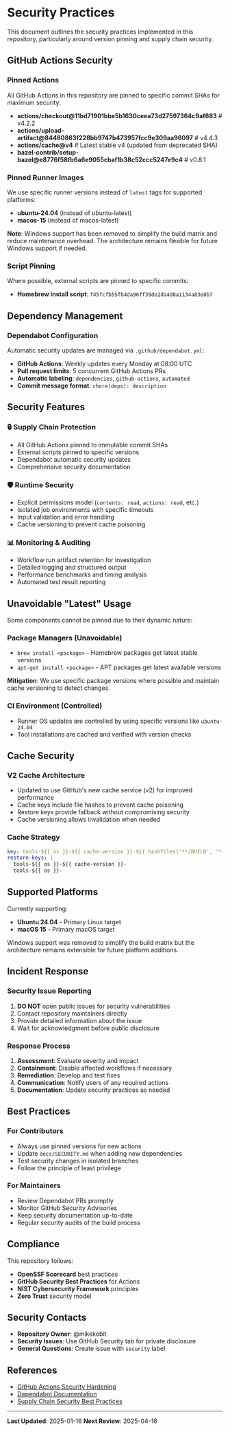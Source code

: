 # Security Practices

This document outlines the security practices implemented in this repository, particularly around version pinning and supply chain security.

## GitHub Actions Security

### Pinned Actions

All GitHub Actions in this repository are pinned to specific commit SHAs for maximum security:

- **actions/checkout@11bd71901bbe5b1630ceea73d27597364c9af683** # v4.2.2
- **actions/upload-artifact@84480863f228bb9747b473957fcc9e309aa96097** # v4.4.3
- **actions/cache@v4** # Latest stable v4 (updated from deprecated SHA)
- **bazel-contrib/setup-bazel@e8776f58fb6a6e9055cbaf1b38c52ccc5247e9c4** # v0.8.1

### Pinned Runner Images

We use specific runner versions instead of `latest` tags for supported platforms:

- **ubuntu-24.04** (instead of ubuntu-latest)
- **macos-15** (instead of macos-latest)

**Note**: Windows support has been removed to simplify the build matrix and reduce maintenance overhead. The architecture remains flexible for future Windows support if needed.

### Script Pinning

Where possible, external scripts are pinned to specific commits:

- **Homebrew install script**: `f45fcfb55fb4da96ff39de2da4d8a1134a83e8b7`

## Dependency Management

### Dependabot Configuration

Automatic security updates are managed via `.github/dependabot.yml`:

- **GitHub Actions**: Weekly updates every Monday at 08:00 UTC
- **Pull request limits**: 5 concurrent GitHub Actions PRs
- **Automatic labeling**: `dependencies`, `github-actions`, `automated`
- **Commit message format**: `chore(deps): description`

## Security Features

### 🔒 **Supply Chain Protection**
- All GitHub Actions pinned to immutable commit SHAs
- External scripts pinned to specific versions
- Dependabot automatic security updates
- Comprehensive security documentation

### 🛡️ **Runtime Security**
- Explicit permissions model (`contents: read`, `actions: read`, etc.)
- Isolated job environments with specific timeouts
- Input validation and error handling
- Cache versioning to prevent cache poisoning

### 📊 **Monitoring & Auditing**
- Workflow run artifact retention for investigation
- Detailed logging and structured output
- Performance benchmarks and timing analysis
- Automated test result reporting

## Unavoidable "Latest" Usage

Some components cannot be pinned due to their dynamic nature:

### **Package Managers (Unavoidable)**
- `brew install <package>` - Homebrew packages get latest stable versions
- `apt-get install <package>` - APT packages get latest available versions

**Mitigation**: We use specific package versions where possible and maintain cache versioning to detect changes.

### **CI Environment (Controlled)**
- Runner OS updates are controlled by using specific versions like `ubuntu-24.04`
- Tool installations are cached and verified with version checks

## Cache Security

### **V2 Cache Architecture**
- Updated to use GitHub's new cache service (v2) for improved performance
- Cache keys include file hashes to prevent cache poisoning
- Restore keys provide fallback without compromising security
- Cache versioning allows invalidation when needed

### **Cache Strategy**
```yaml
key: tools-${{ os }}-${{ cache-version }}-${{ hashFiles('**/BUILD', '**/*.bzl') }}
restore-keys: |
  tools-${{ os }}-${{ cache-version }}-
  tools-${{ os }}-
```

## Supported Platforms

Currently supporting:
- **Ubuntu 24.04** - Primary Linux target
- **macOS 15** - Primary macOS target

Windows support was removed to simplify the build matrix but the architecture remains extensible for future platform additions.

## Incident Response

### **Security Issue Reporting**
1. **DO NOT** open public issues for security vulnerabilities
2. Contact repository maintainers directly
3. Provide detailed information about the issue
4. Wait for acknowledgment before public disclosure

### **Response Process**
1. **Assessment**: Evaluate severity and impact
2. **Containment**: Disable affected workflows if necessary
3. **Remediation**: Develop and test fixes
4. **Communication**: Notify users of any required actions
5. **Documentation**: Update security practices as needed

## Best Practices

### **For Contributors**
- Always use pinned versions for new actions
- Update `docs/SECURITY.md` when adding new dependencies
- Test security changes in isolated branches
- Follow the principle of least privilege

### **For Maintainers**
- Review Dependabot PRs promptly
- Monitor GitHub Security Advisories
- Keep security documentation up-to-date
- Regular security audits of the build process

## Compliance

This repository follows:
- **OpenSSF Scorecard** best practices
- **GitHub Security Best Practices** for Actions
- **NIST Cybersecurity Framework** principles
- **Zero Trust** security model

## Security Contacts

- **Repository Owner**: @mikekobit
- **Security Issues**: Use GitHub Security tab for private disclosure
- **General Questions**: Create issue with `security` label

## References

- [GitHub Actions Security Hardening](https://docs.github.com/en/actions/security-guides/security-hardening-for-github-actions)
- [Dependabot Documentation](https://docs.github.com/en/code-security/dependabot)
- [Supply Chain Security Best Practices](https://slsa.dev/)

---

**Last Updated**: 2025-01-16
**Next Review**: 2025-04-16
